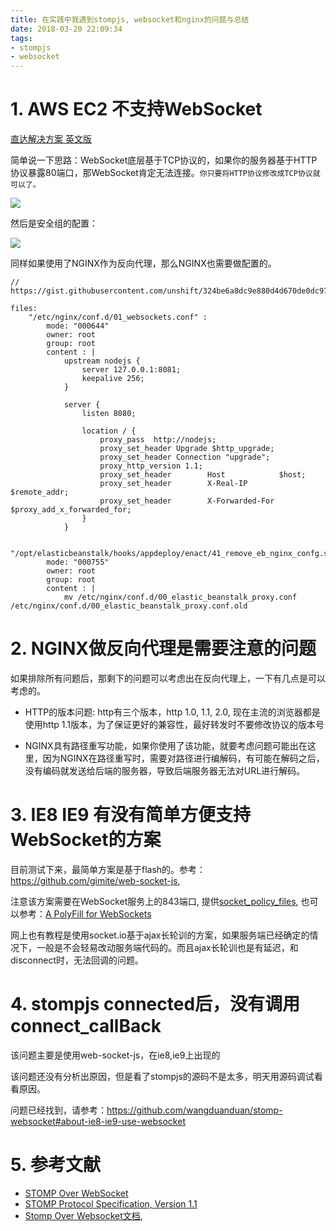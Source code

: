 ```yaml
---
title: 在实践中我遇到stompjs, websocket和nginx的问题与总结
date: 2018-03-20 22:09:34
tags:
- stompjs
- websocket
---
```


# 1. AWS EC2 不支持WebSocket

[直达解决方案 英文版](https://www.menubar.io/websockets-aws-elasticbeanstalk-ec2/)

简单说一下思路：WebSocket底层基于TCP协议的，如果你的服务器基于HTTP协议暴露80端口，那WebSocket肯定无法连接。`你只要将HTTP协议修改成TCP协议就可以了。`

![](/images/20180320223231_T2gHyb_Screenshot.jpeg)

然后是安全组的配置：

![](/images/20180320223255_pGGCWF_Screenshot.jpeg)

同样如果使用了NGINX作为反向代理，那么NGINX也需要做配置的。

```
// https://gist.githubusercontent.com/unshift/324be6a8dc9e880d4d670de0dc97a8ce/raw/29507ed6b3c9394ecd7842f9d3228827cffd1c58/elasticbeanstalk_websockets

files:
    "/etc/nginx/conf.d/01_websockets.conf" :
        mode: "000644"
        owner: root
        group: root
        content : |
            upstream nodejs {
                server 127.0.0.1:8081;
                keepalive 256;
            }

            server {
                listen 8080;

                location / {
                    proxy_pass  http://nodejs;
                    proxy_set_header Upgrade $http_upgrade;
                    proxy_set_header Connection "upgrade";
                    proxy_http_version 1.1;
                    proxy_set_header        Host            $host;
                    proxy_set_header        X-Real-IP       $remote_addr;
                    proxy_set_header        X-Forwarded-For $proxy_add_x_forwarded_for;
                }
            }

    "/opt/elasticbeanstalk/hooks/appdeploy/enact/41_remove_eb_nginx_confg.sh":
        mode: "000755"
        owner: root
        group: root
        content : |
            mv /etc/nginx/conf.d/00_elastic_beanstalk_proxy.conf /etc/nginx/conf.d/00_elastic_beanstalk_proxy.conf.old
```

# 2. NGINX做反向代理是需要注意的问题

如果排除所有问题后，那剩下的问题可以考虑出在反向代理上，一下有几点是可以考虑的。

- HTTP的版本问题: http有三个版本，http 1.0, 1.1, 2.0, 现在主流的浏览器都是使用http 1.1版本，为了保证更好的兼容性，最好转发时不要修改协议的版本号

- NGINX具有路径重写功能，如果你使用了该功能，就要考虑问题可能出在这里，因为NGINX在路径重写时，需要对路径进行编解码，有可能在解码之后，没有编码就发送给后端的服务器，导致后端服务器无法对URL进行解码。


# 3. IE8 IE9 有没有简单方便支持WebSocket的方案

目前测试下来，最简单方案是基于flash的。参考：https://github.com/gimite/web-socket-js, 

注意该方案需要在WebSocket服务上的843端口, 提供[socket_policy_files](https://www.adobe.com/devnet/flashplayer/articles/socket_policy_files.html), 也可以参考：[A PolyFill for WebSockets](http://old.briangonzalez.org/posts/websockets-polyfill)

网上也有教程是使用socket.io基于ajax长轮训的方案，如果服务端已经确定的情况下，一般是不会轻易改动服务端代码的。而且ajax长轮训也是有延迟，和disconnect时，无法回调的问题。


# 4. stompjs connected后，没有调用connect_callBack
该问题主要是使用web-socket-js，在ie8,ie9上出现的

该问题还没有分析出原因，但是看了stompjs的源码不是太多，明天用源码调试看看原因。

问题已经找到，请参考：https://github.com/wangduanduan/stomp-websocket#about-ie8-ie9-use-websocket


# 5. 参考文献
- [STOMP Over WebSocket](http://jmesnil.net/stomp-websocket/doc/)
- [STOMP Protocol Specification, Version 1.1](http://stomp.github.io/stomp-specification-1.1.html)
- [Stomp Over Websocket文档](https://segmentfault.com/a/1190000006617344), 